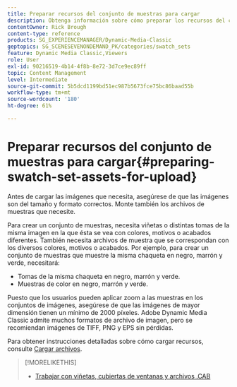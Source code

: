 ```yaml
---
title: Preparar recursos del conjunto de muestras para cargar
description: Obtenga información sobre cómo preparar los recursos del conjunto de muestras para cargarlos en Adobe Dynamic Media Classic.
contentOwner: Rick Brough
content-type: reference
products: SG_EXPERIENCEMANAGER/Dynamic-Media-Classic
geptopics: SG_SCENESEVENONDEMAND_PK/categories/swatch_sets
feature: Dynamic Media Classic,Viewers
role: User
exl-id: 90216519-4b14-4f8b-8e72-3d7ce9ec89ff
topic: Content Management
level: Intermediate
source-git-commit: 5b5dcd1199bd51ec987b5673fce75bc86baad55b
workflow-type: tm+mt
source-wordcount: '180'
ht-degree: 61%

---
```


# Preparar recursos del conjunto de muestras para cargar{#preparing-swatch-set-assets-for-upload}

Antes de cargar las imágenes que necesita, asegúrese de que las imágenes son del tamaño y formato correctos. Monte también los archivos de muestras que necesite.

Para crear un conjunto de muestras, necesita viñetas o distintas tomas de la misma imagen en la que ésta se vea con colores, motivos o acabados diferentes. También necesita archivos de muestra que se correspondan con los diversos colores, motivos o acabados. Por ejemplo, para crear un conjunto de muestras que muestre la misma chaqueta en negro, marrón y verde, necesitará:

* Tomas de la misma chaqueta en negro, marrón y verde.
* Muestras de color en negro, marrón y verde.

Puesto que los usuarios pueden aplicar zoom a las muestras en los conjuntos de imágenes, asegúrese de que las imágenes de mayor dimensión tienen un mínimo de 2000 píxeles. Adobe Dynamic Media Classic admite muchos formatos de archivo de imagen, pero se recomiendan imágenes de TIFF, PNG y EPS sin pérdidas.

Para obtener instrucciones detalladas sobre cómo cargar recursos, consulte [Cargar archivos](uploading-files.md#uploading_files).

>[!MORELIKETHIS]
>
>* [Trabajar con viñetas, cubiertas de ventanas y archivos .CAB](vignette-window-covering-cabinet-files.md#working_with_vignette_window_covering_and_cabinet_files)
